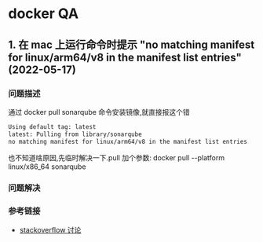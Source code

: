 # docker QA

## 1. 在 mac 上运行命令时提示 "no matching manifest for linux/arm64/v8 in the manifest list entries"(2022-05-17)

### 问题描述

通过 docker pull sonarqube 命令安装镜像,就直接报这个错

```bash
Using default tag: latest
latest: Pulling from library/sonarqube
no matching manifest for linux/arm64/v8 in the manifest list entries
```

也不知道啥原因,先临时解决一下.pull 加个参数: docker pull --platform linux/x86_64 sonarqube

### 问题解决

### 参考链接

- [stackoverflow 讨论](https://stackoverflow.com/questions/65456814/docker-apple-silicon-m1-preview-mysql-no-matching-manifest-for-linux-arm64-v8)
